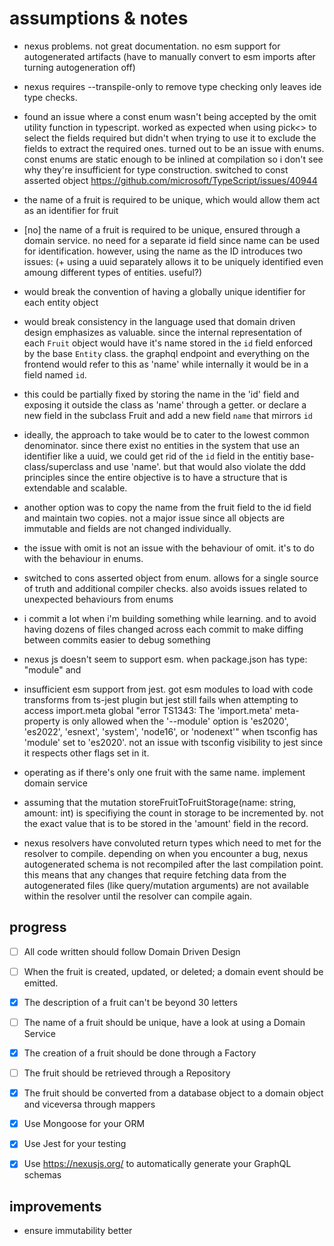 # assumptions & notes

- nexus problems. not great documentation. no esm support for autogenerated artifacts (have to manually convert to esm imports after turning autogeneration off)
- nexus requires --transpile-only to remove type checking only leaves ide type checks.

- found an issue where a const enum wasn't being accepted by the omit utility function in typescript. worked as expected when using pick<> to select the fields required but didn't when trying to use it to exclude the fields to extract the required ones. turned out to be an issue with enums. const enums are static enough to be inlined at compilation so i don't see why they're insufficient for type construction. switched to const asserted object <https://github.com/microsoft/TypeScript/issues/40944>

- the name of a fruit is required to be unique, which would allow them act as an identifier for fruit

- [no] the name of a fruit is required to be unique, ensured through a domain service. no need for a separate id field since name can be used for identification. however, using the name as the ID introduces two issues: (+ using a uuid separately allows it to be uniquely identified even amoung different types of entities. useful?)

- would break the convention of having a globally unique identifier for each entity object

- would break consistency in the language used that domain driven design emphasizes as valuable. since the internal representation of each `Fruit` object would have it's name stored in the `id` field enforced by the base `Entity` class. the graphql endpoint and everything on the frontend would refer to this as 'name' while internally it would be in a field named `id`.

- this could be partially fixed by storing the name in the 'id' field and exposing it outside the class as 'name' through a getter. or declare a new field in the subclass Fruit and add a new field `name` that mirrors `id`

- ideally, the approach to take would be to cater to the lowest common denominator. since there exist no entities in the system that use an identifier like a uuid, we could get rid of the `id` field in the entitiy base-class/superclass and use 'name'. but that would also violate the ddd principles since the entire objective is to have a structure that is extendable and scalable.

- another option was to copy the name from the fruit field to the id field and maintain two copies. not a major issue since all objects are immutable and fields are not changed individually.

- the issue with omit is not an issue with the behaviour of omit. it's to do with the behaviour in enums.

- switched to cons asserted object from enum. allows for a single source of truth and additional compiler checks. also avoids issues related to unexpected behaviours from enums

- i commit a lot when i'm building something while learning. and to avoid having dozens of files changed across each commit to make diffing between commits easier to debug something

- nexus js doesn't seem to support esm. when package.json has type: "module" and

- insufficient esm support from jest. got esm modules to load with code transforms from ts-jest plugin but jest still fails when attempting to access import.meta global
  "error TS1343: The 'import.meta' meta-property is only allowed when the '--module' option is 'es2020', 'es2022', 'esnext', 'system', 'node16', or 'nodenext'" when tsconfig has 'module' set to 'es2020'. not an issue with tsconfig visibility to jest since it respects other flags set in it.

- operating as if there's only one fruit with the same name. implement domain service

- assuming that the mutation storeFruitToFruitStorage(name: string, amount: int) is specifiying the count in storage to be incremented by. not the exact value that is to be stored in the 'amount' field in the record.

- nexus resolvers have convoluted return types which need to met for the resolver to compile. depending on when you encounter a bug, nexus autogenerated schema is not recompiled after the last compilation point. this means that any changes that require fetching data from the autogenerated files (like query/mutation arguments) are not available within the resolver until the resolver can compile again.

## progress

- [ ] All code written should follow Domain Driven Design

- [ ] When the fruit is created, updated, or deleted; a domain event should be emitted.

- [x] The description of a fruit can't be beyond 30 letters

- [ ] The name of a fruit should be unique, have a look at using a Domain Service

- [x] The creation of a fruit should be done through a Factory

- [ ] The fruit should be retrieved through a Repository

- [x] The fruit should be converted from a database object to a domain object and viceversa through mappers

- [x] Use Mongoose for your ORM

- [x] Use Jest for your testing

- [x] Use <https://nexusjs.org/> to automatically generate your GraphQL schemas

## improvements

- ensure immutability better
